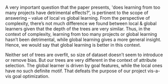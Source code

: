 <p>A very important question that the paper presents, 'does learning from too many projects have detrimental effects?', is pertinent to the scope of answering – value of  local vs global learning. From the perspective of complexity, there’s not much difference we found between local & global learners given that the depth of the trees are very similar. Thus, in the context of complexity, learning from too many projects or global learning hasn’t been detrimental, while global learning gives a more general insight.  Hence, we would say that global learning is better in this context.</p>
<p>Neither set of trees are overfit, so size of dataset doesn’t seem to introduce or remove bias. But our trees are very different in the context of attribute selection. The global learner is driven by goal features, while the local ones have no such definite motif. That defeats the purpose of our project vis-a-vis goal optimization.  </p>

